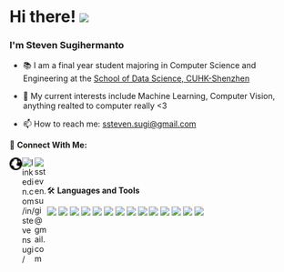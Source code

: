 <h1 align="left">Hi there! <img src="https://media.giphy.com/media/hvRJCLFzcasrR4ia7z/giphy.gif" width="40px"></h1>
<h3 align="left">I'm Steven Sugihermanto</h3>

- 📚 I am a final year student majoring in Computer Science and Engineering at the [School of Data Science, CUHK-Shenzhen](https://sds.cuhk.edu.cn/en)

- 💬 My current interests include Machine Learning, Computer Vision, anything realted to computer really <3

- 📫 How to reach me: ssteven.sugi@gmail.com


🔗 **Connect With Me:**

[<img align="left" alt="sugsky.github.io" width="22px" src="https://raw.githubusercontent.com/iconic/open-iconic/master/svg/globe.svg" />][Website]
[<img align="left" alt="linkedin.com/in/stevensugi/" width="22px" src="https://cdn.jsdelivr.net/npm/simple-icons@v3/icons/linkedin.svg" />][LinkedIn]
[<img align="left" alt="ssteven.sugi@gmail.com" width="22px" src="http://simpleicons.org/icons/microsoftoutlook.svg" />][Email]


<br />
<br />

🛠️ **Languages and Tools**

![](https://img.shields.io/badge/Code-Python-informational?style=flat&logo=python&logoColor=white&color=3776AB)
![](https://img.shields.io/badge/Code-C++-informational?style=flat&logo=python&logoColor=white&color=3776AB)
![](https://img.shields.io/badge/Code-NumPy-informational?style=flat&logo=numpy&logoColor=white&color=013243)
![](https://img.shields.io/badge/Code-SciPy-informational?style=flat&logo=scipy&logoColor=white&color=8CAAE6)
![](https://img.shields.io/badge/Code-Pandas-informational?style=flat&logo=pandas&logoColor=white&color=150458)
![](https://img.shields.io/badge/Code-ScikitLearn-informational?style=flat&logo=scikit-learn&logoColor=white&color=F7931E)
![](https://img.shields.io/badge/Code-VSCode-informational?style=flat&logo=visual-studio-code&logoColor=white&color=0078d7)
![](https://img.shields.io/badge/Code-RStudio-informational?style=flat&logo=rstudio&logoColor=white&color=75AADB)
![](https://img.shields.io/badge/Code-Jupyter-informational?style=flat&logo=jupyter&logoColor=white&color=F37626)
![](https://img.shields.io/badge/OS-Windows-informational?style=flat&logo=windows&logoColor=white&color=0078D6)
![](https://img.shields.io/badge/OS-Linux-informational?style=flat&logo=linux&logoColor=white&color=FCC624)
![](https://img.shields.io/badge/GitHub-informational?style=flat&logo=github&logoColor=white&color=181717)
![](https://img.shields.io/badge/HTML5-E34F26?style=for-the-badge&logo=html5&logoColor=white)
![](https://img.shields.io/badge/CSS3-1572B6?style=for-the-badge&logo=css3&logoColor=white)

[Website]: https://sugsky.github.io
[LinkedIn]: https://www.linkedin.com/in/stevensugi/
[Email]: mailto:ssteven.sugi@gmail.com
